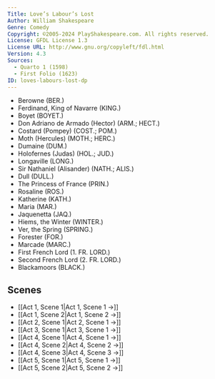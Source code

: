 ```yaml
---
Title: Love’s Labour’s Lost
Author: William Shakespeare
Genre: Comedy
Copyright: ©2005-2024 PlayShakespeare.com. All rights reserved.
License: GFDL License 1.3
License URL: http://www.gnu.org/copyleft/fdl.html
Version: 4.3
Sources:
  - Quarto 1 (1598)
  - First Folio (1623)
ID: loves-labours-lost-dp
---
```


- Berowne (BER.)
- Ferdinand, King of Navarre (KING.)
- Boyet (BOYET.)
- Don Adriano de Armado (Hector) (ARM.; HECT.)
- Costard (Pompey) (COST.; POM.)
- Moth (Hercules) (MOTH.; HERC.)
- Dumaine (DUM.)
- Holofernes (Judas) (HOL.; JUD.)
- Longaville (LONG.)
- Sir Nathaniel (Alisander) (NATH.; ALIS.)
- Dull (DULL.)
- The Princess of France (PRIN.)
- Rosaline (ROS.)
- Katherine (KATH.)
- Maria (MAR.)
- Jaquenetta (JAQ.)
- Hiems, the Winter (WINTER.)
- Ver, the Spring (SPRING.)
- Forester (FOR.)
- Marcade (MARC.)
- First French Lord (1. FR. LORD.)
- Second French Lord (2. FR. LORD.)
- Blackamoors (BLACK.)

## Scenes

- [[Act 1, Scene 1|Act 1, Scene 1 →]]
- [[Act 1, Scene 2|Act 1, Scene 2 →]]
- [[Act 2, Scene 1|Act 2, Scene 1 →]]
- [[Act 3, Scene 1|Act 3, Scene 1 →]]
- [[Act 4, Scene 1|Act 4, Scene 1 →]]
- [[Act 4, Scene 2|Act 4, Scene 2 →]]
- [[Act 4, Scene 3|Act 4, Scene 3 →]]
- [[Act 5, Scene 1|Act 5, Scene 1 →]]
- [[Act 5, Scene 2|Act 5, Scene 2 →]]
